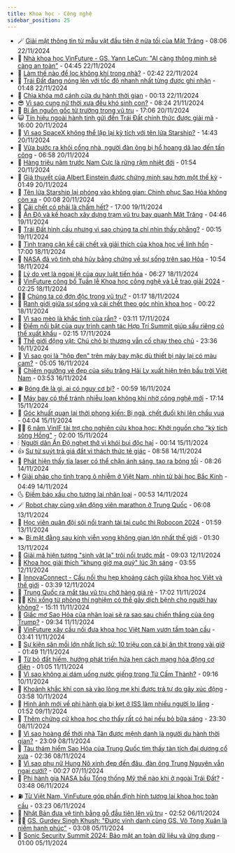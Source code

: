 ```yaml
---
title: Khoa học - Công nghệ
sidebar_position: 25
---
```


<!-- dantri-khoa-hoc-cong-nghe:START -->
- 🪄 [Giải mật thông tin từ mẫu vật đầu tiên ở nửa tối của Mặt Trăng](https://dantri.com.vn/khoa-hoc-cong-nghe/giai-mat-thong-tin-tu-mau-vat-dau-tien-o-nua-toi-cua-mat-trang-20241122075836059.htm) - 08:06 22/11/2024
- 🤭 [Nhà khoa học VinFuture - GS. Yann LeCun: &quot;AI càng thông minh sẽ càng an toàn&quot;](https://dantri.com.vn/khoa-hoc-cong-nghe/nha-khoa-hoc-vinfuture-gs-yann-lecun-ai-cang-thong-minh-se-cang-an-toan-20241122112007045.htm) - 04:45 22/11/2024
- 🐻 [Làm thế nào để lọc không khí trong nhà?](https://dantri.com.vn/khoa-hoc-cong-nghe/lam-the-nao-de-loc-khong-khi-trong-nha-20241122081617583.htm) - 02:42 22/11/2024
- 🥰 [Trái Đất đang nóng lên với tốc độ nhanh nhất từng được ghi nhận](https://dantri.com.vn/khoa-hoc-cong-nghe/trai-dat-dang-nong-len-voi-toc-do-nhanh-nhat-tung-duoc-ghi-nhan-20241122082318169.htm) - 01:48 22/11/2024
- 🥳 [Chìa khóa mở cánh cửa du hành thời gian](https://dantri.com.vn/khoa-hoc-cong-nghe/chia-khoa-mo-canh-cua-du-hanh-thoi-gian-20241120001739601.htm) - 00:13 22/11/2024
- 😎 [Vì sao cung nữ thời xưa đều khó sinh con?](https://dantri.com.vn/khoa-hoc-cong-nghe/vi-sao-cung-nu-thoi-xua-deu-kho-sinh-con-20241121102128000.htm) - 08:24 21/11/2024
- 🎡 [Bí ẩn nguồn gốc từ trường trong vũ trụ](https://dantri.com.vn/khoa-hoc-cong-nghe/bi-an-nguon-goc-tu-truong-trong-vu-tru-20241119161811475.htm) - 17:06 20/11/2024
- 😺 [Tín hiệu ngoài hành tinh gửi đến Trái Đất chính thức được giải mã](https://dantri.com.vn/khoa-hoc-cong-nghe/tin-hieu-ngoai-hanh-tinh-gui-den-trai-dat-chinh-thuc-duoc-giai-ma-20241120225234677.htm) - 16:00 20/11/2024
- 🌋 [Vì sao SpaceX không thể lặp lại kỳ tích với tên lửa Starship?](https://dantri.com.vn/khoa-hoc-cong-nghe/vi-sao-spacex-khong-the-lap-lai-ky-tich-voi-ten-lua-starship-20241120094513258.htm) - 14:43 20/11/2024
- 💯 [Vừa bước ra khỏi cổng nhà, người đàn ông bị hổ hoang dã lao đến tấn công](https://dantri.com.vn/khoa-hoc-cong-nghe/vua-buoc-ra-khoi-cong-nha-nguoi-dan-ong-bi-ho-hoang-da-lao-den-tan-cong-20241120124807417.htm) - 06:58 20/11/2024
- 🚦 [Hàng triệu năm trước Nam Cực là rừng rậm nhiệt đới](https://dantri.com.vn/khoa-hoc-cong-nghe/hang-trieu-nam-truoc-nam-cuc-la-rung-ram-nhiet-doi-20241119004056417.htm) - 01:54 20/11/2024
- 💼 [Giả thuyết của Albert Einstein được chứng minh sau hơn một thế kỷ](https://dantri.com.vn/khoa-hoc-cong-nghe/gia-thuyet-cua-albert-einstein-duoc-chung-minh-sau-hon-mot-the-ky-20241120072248366.htm) - 01:49 20/11/2024
- 🐘 [Tên lửa Starship lại phóng vào không gian: Chinh phục Sao Hỏa không còn xa](https://dantri.com.vn/khoa-hoc-cong-nghe/ten-lua-starship-lai-phong-vao-khong-gian-chinh-phuc-sao-hoa-khong-con-xa-20241120064249596.htm) - 00:08 20/11/2024
- 🤗 [Cái chết có phải là chấm hết?](https://dantri.com.vn/khoa-hoc-cong-nghe/cai-chet-co-phai-la-cham-het-20241118073451196.htm) - 17:00 19/11/2024
- 🎃 [Ấn Độ và kế hoạch xây dựng trạm vũ trụ bay quanh Mặt Trăng](https://dantri.com.vn/khoa-hoc-cong-nghe/an-do-va-ke-hoach-xay-dung-tram-vu-tru-bay-quanh-mat-trang-20241119074307613.htm) - 04:46 19/11/2024
- 🚀 [Trái Đất hình cầu nhưng vì sao chúng ta chỉ nhìn thấy phẳng?](https://dantri.com.vn/khoa-hoc-cong-nghe/trai-dat-hinh-cau-nhung-vi-sao-chung-ta-chi-nhin-thay-phang-20241118161114093.htm) - 00:15 19/11/2024
- 📝 [Tình trạng cận kề cái chết và giải thích của khoa học về linh hồn](https://dantri.com.vn/khoa-hoc-cong-nghe/tinh-trang-can-ke-cai-chet-va-giai-thich-cua-khoa-hoc-ve-linh-hon-20241118073019446.htm) - 17:00 18/11/2024
- 🐎 [NASA đã vô tình phá hủy bằng chứng về sự sống trên sao Hỏa](https://dantri.com.vn/khoa-hoc-cong-nghe/nasa-da-vo-tinh-pha-huy-bang-chung-ve-su-song-tren-sao-hoa-20241118142705245.htm) - 10:54 18/11/2024
- 🌊 [Lý do vẹt là ngoại lệ của quy luật tiến hóa](https://dantri.com.vn/khoa-hoc-cong-nghe/ly-do-vet-la-ngoai-le-cua-quy-luat-tien-hoa-20241118094139397.htm) - 06:27 18/11/2024
- 🙉 [VinFuture công bố Tuần lễ Khoa học công nghệ và Lễ trao giải 2024](https://dantri.com.vn/khoa-hoc-cong-nghe/vinfuture-cong-bo-tuan-le-khoa-hoc-cong-nghe-va-le-trao-giai-2024-20241118091722642.htm) - 02:25 18/11/2024
- 👨‍🏫 [Chúng ta có đơn độc trong vũ trụ?](https://dantri.com.vn/khoa-hoc-cong-nghe/chung-ta-co-don-doc-trong-vu-tru-20241118002723637.htm) - 01:17 18/11/2024
- 👀 [Ranh giới giữa sự sống và cái chết theo góc nhìn khoa học](https://dantri.com.vn/khoa-hoc-cong-nghe/ranh-gioi-giua-su-song-va-cai-chet-theo-goc-nhin-khoa-hoc-20241118005336217.htm) - 00:22 18/11/2024
- 🐲 [Vì sao mèo là khắc tinh của rắn?](https://dantri.com.vn/khoa-hoc-cong-nghe/vi-sao-meo-la-khac-tinh-cua-ran-20241116081247489.htm) - 03:11 17/11/2024
- 🐲 [Điểm nổi bật của quy trình canh tác Hợp Trí Summit giúp sầu riêng có thể xuất khẩu](https://dantri.com.vn/khoa-hoc-cong-nghe/diem-noi-bat-cua-quy-trinh-canh-tac-hop-tri-summit-giup-sau-rieng-co-the-xuat-khau-20241101173151966.htm) - 02:15 17/11/2024
- 🦍 [Thế giới động vật: Chú chó bị thương vẫn cố chạy theo chủ](https://dantri.com.vn/khoa-hoc-cong-nghe/the-gioi-dong-vat-chu-cho-bi-thuong-van-co-chay-theo-chu-20241117040547249.htm) - 23:36 16/11/2024
- 🌊 [Vì sao gọi là &quot;hộp đen&quot; trên máy bay mặc dù thiết bị này lại có màu cam?](https://dantri.com.vn/khoa-hoc-cong-nghe/vi-sao-goi-la-hop-den-tren-may-bay-mac-du-thiet-bi-nay-lai-co-mau-cam-20241115143122612.htm) - 05:05 16/11/2024
- 🤩 [Chiêm ngưỡng vẻ đẹp của siêu trăng Hải Ly xuất hiện trên bầu trời Việt Nam](https://dantri.com.vn/khoa-hoc-cong-nghe/chiem-nguong-ve-dep-cua-sieu-trang-hai-ly-xuat-hien-tren-bau-troi-viet-nam-20241116082844033.htm) - 03:53 16/11/2024
- ⛽️ [Bóng đè là gì, ai có nguy cơ bị?](https://dantri.com.vn/khoa-hoc-cong-nghe/bong-de-la-gi-ai-co-nguy-co-bi-20241115114009381.htm) - 00:59 16/11/2024
- 🫶 [Máy bay có thể tránh nhiễu loạn không khí nhờ công nghệ mới](https://dantri.com.vn/khoa-hoc-cong-nghe/may-bay-co-the-tranh-nhieu-loan-khong-khi-nho-cong-nghe-moi-20241115124758278.htm) - 17:14 15/11/2024
- 🙉 [Góc khuất quan lại thời phong kiến: Bị ngã, chết đuối khi lên chầu vua](https://dantri.com.vn/khoa-hoc-cong-nghe/goc-khuat-quan-lai-thoi-phong-kien-bi-nga-chet-duoi-khi-len-chau-vua-20241115105401847.htm) - 04:04 15/11/2024
- 👨‍🏫 [6 năm VinIF tài trợ cho nghiên cứu khoa học: Khởi nguồn cho &quot;kỳ tích sông Hồng&quot;](https://dantri.com.vn/khoa-hoc-cong-nghe/6-nam-vinif-tai-tro-cho-nghien-cuu-khoa-hoc-khoi-nguon-cho-ky-tich-song-hong-20241114104807196.htm) - 02:00 15/11/2024
- 🕯 [Người dân Ấn Độ nghẹt thở vì khói bụi độc hại](https://dantri.com.vn/khoa-hoc-cong-nghe/nguoi-dan-an-do-nghet-tho-vi-khoi-bui-doc-hai-20241115032056811.htm) - 00:14 15/11/2024
- 👍 [Sư tử suýt trả giá đắt vì thách thức tê giác](https://dantri.com.vn/khoa-hoc-cong-nghe/su-tu-suyt-tra-gia-dat-vi-thach-thuc-te-giac-20241114154616218.htm) - 08:58 14/11/2024
- 🧠 [Phát hiện thấy tia laser có thể chặn ánh sáng, tạo ra bóng tối](https://dantri.com.vn/khoa-hoc-cong-nghe/phat-hien-thay-tia-laser-co-the-chan-anh-sang-tao-ra-bong-toi-20241114151535432.htm) - 08:26 14/11/2024
- 🕴 [Giải pháp cho tình trạng ô nhiễm ở Việt Nam, nhìn từ bài học Bắc Kinh](https://dantri.com.vn/khoa-hoc-cong-nghe/giai-phap-cho-tinh-trang-o-nhiem-o-viet-nam-nhin-tu-bai-hoc-bac-kinh-20241114113930477.htm) - 04:49 14/11/2024
- 🌜 [Điềm báo xấu cho tương lai nhân loại](https://dantri.com.vn/khoa-hoc-cong-nghe/diem-bao-xau-cho-tuong-lai-nhan-loai-20241114073915917.htm) - 00:53 14/11/2024
- 🪄 [Robot chạy cùng vận động viên marathon ở Trung Quốc](https://dantri.com.vn/khoa-hoc-cong-nghe/robot-chay-cung-van-dong-vien-marathon-o-trung-quoc-20241113115220025.htm) - 06:08 13/11/2024
- 🎃 [Học viên quân đội sôi nổi tranh tài tại cuộc thi Robocon 2024](https://dantri.com.vn/khoa-hoc-cong-nghe/hoc-vien-quan-doi-soi-noi-tranh-tai-tai-cuoc-thi-robocon-2024-20241109033850765.htm) - 01:59 13/11/2024
- 🏊 [Bí mật đằng sau kính viễn vọng không gian lớn nhất thế giới](https://dantri.com.vn/khoa-hoc-cong-nghe/bi-mat-dang-sau-kinh-vien-vong-khong-gian-lon-nhat-the-gioi-20241113081116886.htm) - 01:30 13/11/2024
- 🔭 [Giải mã hiện tượng &quot;sinh vật lạ&quot; trôi nổi trước mắt](https://dantri.com.vn/khoa-hoc-cong-nghe/giai-ma-hien-tuong-sinh-vat-la-troi-noi-truoc-mat-20241112153931797.htm) - 09:03 12/11/2024
- 🤭 [Khoa học giải thích &quot;khung giờ ma quỷ&quot; lúc 3h sáng](https://dantri.com.vn/khoa-hoc-cong-nghe/khoa-hoc-giai-thich-khung-gio-ma-quy-luc-3h-sang-20241112100932519.htm) - 03:55 12/11/2024
- 📝 [InnovaConnect - Cầu nối thu hẹp khoảng cách giữa khoa học Việt và thế giới](https://dantri.com.vn/khoa-hoc-cong-nghe/innovaconnect-cau-noi-thu-hep-khoang-cach-giua-khoa-hoc-viet-va-the-gioi-20241112103212345.htm) - 03:39 12/11/2024
- 🌋 [Trung Quốc ra mắt tàu vũ trụ chở hàng giá rẻ](https://dantri.com.vn/khoa-hoc-cong-nghe/trung-quoc-ra-mat-tau-vu-tru-cho-hang-gia-re-20241111142351272.htm) - 17:02 11/11/2024
- 🧑‍🏫 [Khỉ xổng từ phòng thí nghiệm có thể gây dịch bệnh cho người hay không?](https://dantri.com.vn/khoa-hoc-cong-nghe/khi-xong-tu-phong-thi-nghiem-co-the-gay-dich-benh-cho-nguoi-hay-khong-20241111150656093.htm) - 15:11 11/11/2024
- 👀 [Giấc mơ Sao Hỏa của nhân loại sẽ ra sao sau chiến thắng của ông Trump?](https://dantri.com.vn/khoa-hoc-cong-nghe/giac-mo-sao-hoa-cua-nhan-loai-se-ra-sao-sau-chien-thang-cua-ong-trump-20241111111952955.htm) - 09:34 11/11/2024
- 🗽 [VinFuture xây cầu nối đưa khoa học Việt Nam vươn tầm toàn cầu](https://dantri.com.vn/khoa-hoc-cong-nghe/vinfuture-xay-cau-noi-dua-khoa-hoc-viet-nam-vuon-tam-toan-cau-20241111103017996.htm) - 03:41 11/11/2024
- 🦩 [Sự kiện săn mồi lớn nhất lịch sử: 10 triệu con cá bị ăn thịt trong vài giờ](https://dantri.com.vn/khoa-hoc-cong-nghe/su-kien-san-moi-lon-nhat-lich-su-10-trieu-con-ca-bi-an-thit-trong-vai-gio-20241111083348388.htm) - 01:49 11/11/2024
- 🦍 [Từ bỏ đất hiếm, hướng phát triển hứa hẹn cách mạng hóa động cơ điện](https://dantri.com.vn/khoa-hoc-cong-nghe/tu-bo-dat-hiem-huong-phat-trien-hua-hen-cach-mang-hoa-dong-co-dien-20241110174746483.htm) - 01:05 11/11/2024
- 🤖 [Vì sao không ai dám uống nước giếng trong Tử Cấm Thành?](https://dantri.com.vn/khoa-hoc-cong-nghe/vi-sao-khong-ai-dam-uong-nuoc-gieng-trong-tu-cam-thanh-20241110045958787.htm) - 09:16 10/11/2024
- 🔭 [Khoảnh khắc khỉ con sà vào lòng mẹ khi được trả tự do gây xúc động](https://dantri.com.vn/khoa-hoc-cong-nghe/khoanh-khac-khi-con-sa-vao-long-me-khi-duoc-tra-tu-do-gay-xuc-dong-20241110040211412.htm) - 03:58 10/11/2024
- 👺 [Hình ảnh mới về phi hành gia bị kẹt ở ISS làm nhiều người lo lắng](https://dantri.com.vn/khoa-hoc-cong-nghe/hinh-anh-moi-ve-phi-hanh-gia-bi-ket-o-iss-lam-nhieu-nguoi-lo-lang-20241108161016204.htm) - 01:52 09/11/2024
- 🤖 [Thêm chứng cứ khoa học cho thấy rất có hại nếu bỏ bữa sáng](https://dantri.com.vn/khoa-hoc-cong-nghe/them-chung-cu-khoa-hoc-cho-thay-rat-co-hai-neu-bo-bua-sang-20241108074839738.htm) - 23:30 08/11/2024
- 🌮 [Vì sao hoàng đế thời nhà Tân được mệnh danh là người du hành thời gian?](https://dantri.com.vn/khoa-hoc-cong-nghe/vi-sao-hoang-de-thoi-nha-tan-duoc-menh-danh-la-nguoi-du-hanh-thoi-gian-20241107073928358.htm) - 23:09 08/11/2024
- 💼 [Tàu thám hiểm Sao Hỏa của Trung Quốc tìm thấy tàn tích đại dương cổ xưa](https://dantri.com.vn/khoa-hoc-cong-nghe/tau-tham-hiem-sao-hoa-cua-trung-quoc-tim-thay-tan-tich-dai-duong-co-xua-20241108090743251.htm) - 02:36 08/11/2024
- 🎃 [Vì sao phụ nữ Hung Nô xinh đẹp đến đâu, đàn ông Trung Nguyên vẫn ngại cưới?](https://dantri.com.vn/khoa-hoc-cong-nghe/vi-sao-phu-nu-hung-no-xinh-dep-den-dau-dan-ong-trung-nguyen-van-ngai-cuoi-20241105074956318.htm) - 00:27 07/11/2024
- 💫 [Phi hành gia NASA bầu Tổng thống Mỹ thế nào khi ở ngoài Trái Đất?](https://dantri.com.vn/khoa-hoc-cong-nghe/phi-hanh-gia-nasa-bau-tong-thong-my-the-nao-khi-o-ngoai-trai-dat-20241105114600937.htm) - 03:48 06/11/2024
- ⛽️ [Từ Việt Nam, VinFuture góp phần định hình tương lai khoa học toàn cầu](https://dantri.com.vn/khoa-hoc-cong-nghe/tu-viet-nam-vinfuture-gop-phan-dinh-hinh-tuong-lai-khoa-hoc-toan-cau-20241106101448177.htm) - 03:23 06/11/2024
- 💼 [Nhật Bản đưa vệ tinh bằng gỗ đầu tiên lên vũ trụ](https://dantri.com.vn/khoa-hoc-cong-nghe/nhat-ban-dua-ve-tinh-bang-go-dau-tien-len-vu-tru-20241106083022469.htm) - 02:52 06/11/2024
- 🧑‍💻 [GS. Gurdev Singh Khush: &quot;Được vinh danh cùng GS. Võ Tòng Xuân là niềm hạnh phúc&quot;](https://dantri.com.vn/khoa-hoc-cong-nghe/gs-gurdev-singh-khush-duoc-vinh-danh-cung-gs-vo-tong-xuan-la-niem-hanh-phuc-20241105095800450.htm) - 03:08 05/11/2024
- 🧰 [Sonic Security Summit 2024: Bảo mật an toàn dữ liệu và ứng dụng](https://dantri.com.vn/khoa-hoc-cong-nghe/sonic-security-summit-2024-bao-mat-an-toan-du-lieu-va-ung-dung-20241101180409725.htm) - 01:00 05/11/2024<!-- dantri-khoa-hoc-cong-nghe:END -->
